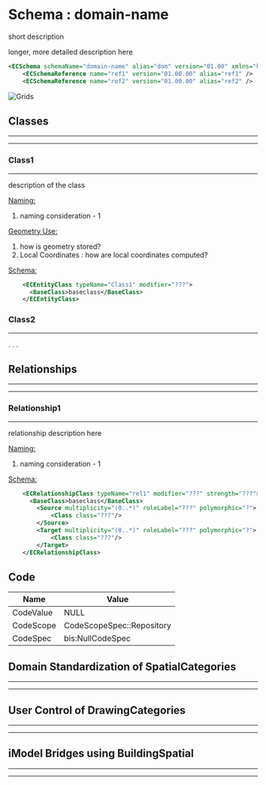 # Schema : domain-name

short description

longer, more detailed description here

```xml
<ECSchema schemaName="domain-name" alias="dom" version="01.00" xmlns="http://www.bentley.com/schemas/Bentley.ECXML.3.1">
    <ECSchemaReference name="ref1" version="01.00.00" alias="ref1" />
    <ECSchemaReference name="ref2" version="01.00.00" alias="ref2" />
```

![Grids](path_to_cmap_here)

## Classes

---

---

### Class1

---

description of the class

<u>Naming:</u>

1.  naming consideration - 1

<u>Geometry Use:</u>

1.  how is geometry stored?
2.  Local Coordinates : how are local coordinates computed?

<u>Schema:</u>

```xml
    <ECEntityClass typeName="Class1" modifier="???">
      <BaseClass>baseclass</BaseClass>
    </ECEntityClass>
```

### Class2

---

.
.
.

## Relationships

---

---

### Relationship1

---

relationship description here

<u>Naming:</u>

1.  naming consideration - 1

<u>Schema:</u>

```xml
    <ECRelationshipClass typeName="rel1" modifier="???" strength="???">
      <BaseClass>baseclass</BaseClass>
        <Source multiplicity="(0..*)" roleLabel="???" polymorphic="?">
            <Class class="???"/>
        </Source>
        <Target multiplicity="(0..*)" roleLabel="???" polymorphic="?">
            <Class class="???"/>
        </Target>
    </ECRelationshipClass>
```

## Code


| Name      | Value                     |
| --------- | ------------------------- |
| CodeValue | NULL                      |
| CodeScope | CodeScopeSpec::Repository |
| CodeSpec  | bis:NullCodeSpec          |

## Domain Standardization of SpatialCategories

---

---

## User Control of DrawingCategories

---

---

## iModel Bridges using BuildingSpatial

---

---
